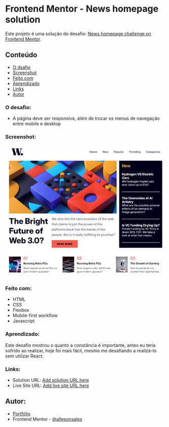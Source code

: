 # Frontend Mentor - News homepage solution

Este projeto é uma solução do desafio: [News homepage challenge on Frontend Mentor](https://www.frontendmentor.io/challenges/news-homepage-H6SWTa1MFl).

## Conteúdo

- [O dsafio](#o-desafio)
- [Screenshot](#screenshot)
- [Feito com](#feito-com)
- [Aprendizado](#aprendizado)
- [Links](#links)
- [Autor](#autor)

### O desafio:

- A página deve ser responsiva, além de trocar os menus de navegação entre mobile e desktop

### Screenshot:

![](./assets/screenshot.png)

### Feito com:

- HTML
- CSS
- Flexbox
- Mobile-first workflow
- Javascript

### Aprendizado:

Este desafio mostrou o quanto a constância é importante, antes eu teria sofrido ao realizar, hoje foi mais fácil, mesmo me desafiando a realizá-lo sem utilizar React.

### Links:

- Solution URL: [Add solution URL here](https://github.com/allesonsales/news-homepage)
- Live Site URL: [Add live site URL here](https://allesonsales.github.io/news-homepage)

## Autor:

- [Portfólio](https://allesonsales.github.io/port/)
- Frontend Mentor - [@allesonsales](https://www.frontendmentor.io/profile/allesonsales)
